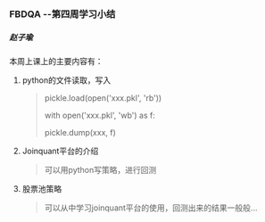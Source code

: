 ### FBDQA --第四周学习小结

##### 赵子瑜

本周上课上的主要内容有：

1. python的文件读取，写入

   > pickle.load(open('xxx.pkl', 'rb'))
   >
   > with open('xxx.pkl', 'wb') as f:
   >
   > pickle.dump(xxx, f)

2. Joinquant平台的介绍

   > 可以用python写策略，进行回测

3. 股票池策略

   > 可以从中学习joinquant平台的使用，回测出来的结果一般般...